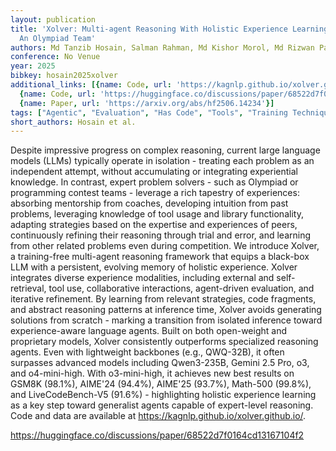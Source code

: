 ```yaml
---
layout: publication
title: 'Xolver: Multi-agent Reasoning With Holistic Experience Learning Just Like
  An Olympiad Team'
authors: Md Tanzib Hosain, Salman Rahman, Md Kishor Morol, Md Rizwan Parvez
conference: No Venue
year: 2025
bibkey: hosain2025xolver
additional_links: [{name: Code, url: 'https://kagnlp.github.io/xolver.github.io/'},
  {name: Code, url: 'https://huggingface.co/discussions/paper/68522d7f0164cd13167104f2'},
  {name: Paper, url: 'https://arxiv.org/abs/hf2506.14234'}]
tags: ["Agentic", "Evaluation", "Has Code", "Tools", "Training Techniques"]
short_authors: Hosain et al.
---
```

Despite impressive progress on complex reasoning, current large language models (LLMs) typically operate in isolation - treating each problem as an independent attempt, without accumulating or integrating experiential knowledge. In contrast, expert problem solvers - such as Olympiad or programming contest teams - leverage a rich tapestry of experiences: absorbing mentorship from coaches, developing intuition from past problems, leveraging knowledge of tool usage and library functionality, adapting strategies based on the expertise and experiences of peers, continuously refining their reasoning through trial and error, and learning from other related problems even during competition. We introduce Xolver, a training-free multi-agent reasoning framework that equips a black-box LLM with a persistent, evolving memory of holistic experience. Xolver integrates diverse experience modalities, including external and self-retrieval, tool use, collaborative interactions, agent-driven evaluation, and iterative refinement. By learning from relevant strategies, code fragments, and abstract reasoning patterns at inference time, Xolver avoids generating solutions from scratch - marking a transition from isolated inference toward experience-aware language agents. Built on both open-weight and proprietary models, Xolver consistently outperforms specialized reasoning agents. Even with lightweight backbones (e.g., QWQ-32B), it often surpasses advanced models including Qwen3-235B, Gemini 2.5 Pro, o3, and o4-mini-high. With o3-mini-high, it achieves new best results on GSM8K (98.1%), AIME'24 (94.4%), AIME'25 (93.7%), Math-500 (99.8%), and LiveCodeBench-V5 (91.6%) - highlighting holistic experience learning as a key step toward generalist agents capable of expert-level reasoning. Code and data are available at https://kagnlp.github.io/xolver.github.io/.

https://huggingface.co/discussions/paper/68522d7f0164cd13167104f2